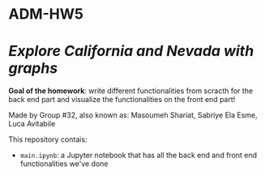 # ADM-HW5 
# *Explore California and Nevada with graphs*
**Goal of the homework**: write different functionalities from scracth for the back end part and visualize the functionalities on the front end part!

Made by Group #32, also known as: Masoumeh 
Shariat, Sabriye Ela Esme, Luca Avitabile 

This repository contais:
* `main.ipynb`: a Jupyter notebook that has all the back end and front end functionalities we've done

